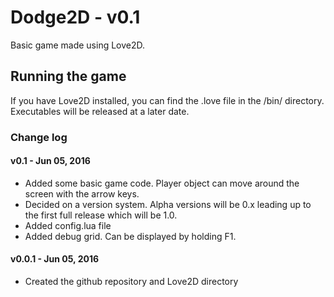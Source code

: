 # Dodge2D - v0.1
Basic game made using Love2D.

## Running the game
If you have Love2D installed, you can find the .love file in the /bin/
directory. Executables will be released at a later date.

### Change log
#### v0.1 - Jun 05, 2016
  * Added some basic game code. Player object can move around the screen with the
arrow keys.
  * Decided on a version system. Alpha versions will be 0.x leading up to the first
full release which will be 1.0.
  * Added config.lua file
  * Added debug grid. Can be displayed by holding F1.
#### v0.0.1 - Jun 05, 2016
  * Created the github repository and Love2D directory
